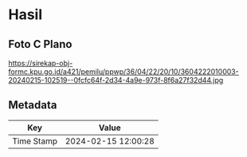 # Hasil

## Foto C Plano

https://sirekap-obj-formc.kpu.go.id/a421/pemilu/ppwp/36/04/22/20/10/3604222010003-20240215-102519--0fcfc64f-2d34-4a9e-973f-8f6a27f32d44.jpg


## Metadata

| Key        | Value               |
| ---------- | ------------------- |
| Time Stamp | 2024-02-15 12:00:28 |



